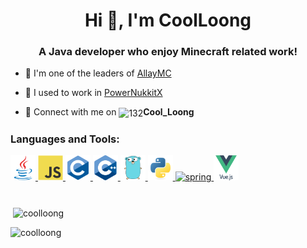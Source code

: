 <h1 align="center">Hi 👋, I'm CoolLoong</h1>
<h3 align="center">A Java developer who enjoy Minecraft related work!</h3>

- 🔭 I'm one of the leaders of [AllayMC](https://github.com/AllayMC)

- 📝 I used to work in [PowerNukkitX](https://github.com/PowerNukkitX/PowerNukkitX)

- 💬 Connect with me on <img align="center" src="https://raw.githubusercontent.com/rahuldkjain/github-profile-readme-generator/master/src/images/icons/Social/discord.svg" alt="132" height="30" width="40" />**Cool_Loong**


<h3 align="left">Languages and Tools:</h3>
<p align="left">
 <a href="https://www.java.com" target="_blank" rel="noreferrer"> <img src="https://raw.githubusercontent.com/devicons/devicon/master/icons/java/java-original.svg" alt="java" width="40" height="40"/> </a> <a href="https://developer.mozilla.org/en-US/docs/Web/JavaScript" target="_blank" rel="noreferrer"> <img src="https://raw.githubusercontent.com/devicons/devicon/master/icons/javascript/javascript-original.svg" alt="javascript" width="40" height="40"/> </a>
 <a href="https://www.cprogramming.com/" target="_blank" rel="noreferrer"> <img src="https://raw.githubusercontent.com/devicons/devicon/master/icons/c/c-original.svg" alt="c" width="40" height="40"/> </a> <a href="https://www.w3schools.com/cpp/" target="_blank" rel="noreferrer"> <img src="https://raw.githubusercontent.com/devicons/devicon/master/icons/cplusplus/cplusplus-original.svg" alt="cplusplus" width="40" height="40"/> </a> <a href="https://golang.org" target="_blank" rel="noreferrer"> <img src="https://raw.githubusercontent.com/devicons/devicon/master/icons/go/go-original.svg" alt="go" width="40" height="40"/> </a> <a href="https://www.python.org" target="_blank" rel="noreferrer"> <img src="https://raw.githubusercontent.com/devicons/devicon/master/icons/python/python-original.svg" alt="python" width="40" height="40"/> </a> <a href="https://spring.io/" target="_blank" rel="noreferrer"> <img src="https://www.vectorlogo.zone/logos/springio/springio-icon.svg" alt="spring" width="40" height="40"/> </a> <a href="https://vuejs.org/" target="_blank" rel="noreferrer"> <img src="https://raw.githubusercontent.com/devicons/devicon/master/icons/vuejs/vuejs-original-wordmark.svg" alt="vuejs" width="40" height="40"/> </a> </p>

<h1></h1>
<p>&nbsp;<img align="center" src="https://github-readme-stats-devstorm.vercel.app/api?username=coolloong&show_icons=true&locale=en&role=OWNER,ORGANIZATION_MEMBER" alt="coolloong" /></p>

<p><img align="left" src="https://github-readme-stats-devstorm.vercel.app/api/top-langs?username=coolloong&langs_count=10&show_icons=true&locale=en&layout=compact&role=OWNER,ORGANIZATION_MEMBER" alt="coolloong" /></p>
